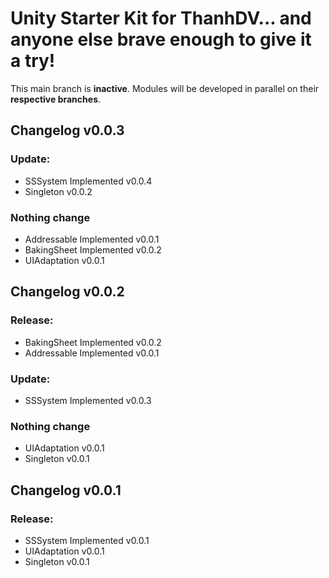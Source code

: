 # Unity Starter Kit for ThanhDV... and anyone else brave enough to give it a try!
This main branch is **inactive**. Modules will be developed in parallel on their **respective branches**.

## Changelog v0.0.3
### Update:
- SSSystem Implemented v0.0.4
- Singleton v0.0.2
### Nothing change
- Addressable Implemented v0.0.1
- BakingSheet Implemented v0.0.2
- UIAdaptation v0.0.1

## Changelog v0.0.2
### Release:
- BakingSheet Implemented v0.0.2
- Addressable Implemented v0.0.1
### Update:
- SSSystem Implemented v0.0.3
### Nothing change
- UIAdaptation v0.0.1
- Singleton v0.0.1

## Changelog v0.0.1
### Release:
- SSSystem Implemented v0.0.1
- UIAdaptation v0.0.1
- Singleton v0.0.1
